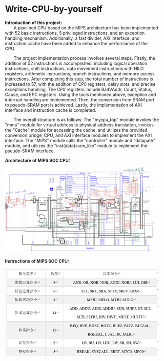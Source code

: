 # Write-CPU-by-yourself<br>
**Introduction of this project:** <br>
&ensp;&ensp;&ensp;&ensp;A pipelined CPU based on the MIPS architecture has been implemented with 52 basic instructions, 5 privileged instructions, and an exception handling mechanism. Additionally, a fast divider, AXI interface, and instruction cache have been added to enhance the performance of the CPU.
  
&ensp;&ensp;&ensp;&ensp;The project implementation process involves several steps. Firstly, the addition of 52 instructions is accomplished, including logical operation instructions, shift instructions, data movement instructions with HILO registers, arithmetic instructions, branch instructions, and memory access instructions. After completing this step, the total number of instructions is increased to 57, with the addition of CP0 registers, delay slots, and precise exceptions handling. The CP0 registers include BadVAddr, Count, Status, Cause, and EPC registers. Using the tools mentioned above, exception and interrupt handling are implemented. Then, the conversion from SRAM port to pseudo-SRAM port is achieved. Lastly, the implementation of AXI interface and instruction cache is completed.

&ensp;&ensp;&ensp;&ensp;The overall structure is as follows: The "mycpu_top" module invokes the "mmu" module for virtual address to physical address translation, invokes the "Cache" module for accessing the cache, and utilizes the provided conversion bridge, CPU, and AXI interface modules to implement the AXI interface. The "MIPS" module calls the "controller" module and "datapath" module, and utilizes the "inst(data)sram_like" module to implement the pseudo-SRAM interface.

**Architecture of MIPS SOC CPU:**
<div align=center>
<img src="https://github.com/ShiYue-HelloWorld/Write-CPU-by-yourself/blob/master/Architecture.png?raw=true"/>
</div>


**Instructions of MIPS SOC CPU:**
<div align=center>
<img src="https://github.com/ShiYue-HelloWorld/Write-CPU-by-yourself/blob/master/Instruction.png?raw=true"/>
</div>
